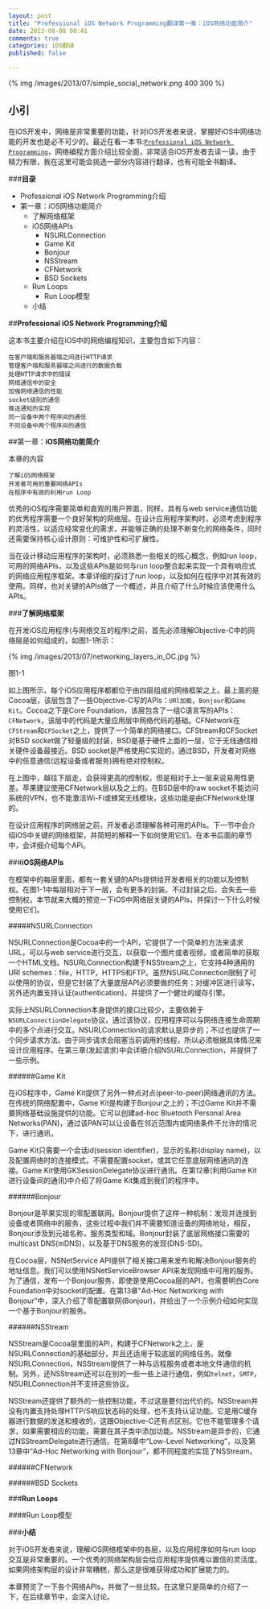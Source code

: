 ```yaml
---
layout: post
title: "Professional iOS Network Programming翻译第一章：iOS网络功能简介"
date: 2013-08-08 00:41
comments: true
categories: iOS翻译
published: false

---
```

{% img /images/2013/07/simple_social_network.png 400 300 %}


## **小引**

在iOS开发中，网络是非常重要的功能，针对iOS开发者来说，掌握好iOS中网络功能的开发也是必不可少的。最近在看一本书:[`Professional iOS Network Programming`](http://www.amazon.com/Professional-iOS-Network-Programming-Connecting/dp/1118362403)，网络编程方面介绍比较全面，非常适合iOS开发者去读一读，由于精力有限，我在这里可能会挑选一部分内容进行翻译，也有可能全书翻译。

<!--more-->

###**目录**
* Professional iOS Network Programming介绍
* 第一章：iOS网络功能简介
	* 了解网络框架
	* iOS网络APIs
		* NSURLConnection
		* Game Kit
		* Bonjour
		* NSStream
		* CFNetwork
		* BSD Sockets
	* Run Loops
		* Run Loop模型
	* 小结


##**Professional iOS Network Programming介绍**

这本书主要介绍在iOS中的网络编程知识，主要包含如下内容：

	在客户端和服务器端之间进行HTTP请求
	管理客户端和服务器端之间进行的数据负载
	处理HTTP请求中的错误
	网络通信中的安全
	加强网络通信的性能
	socket级别的通信
	推送通知的实现
	同一设备中两个程序间的通信
	不同设备中两个程序间的通信

##第一章：**iOS网络功能简介**

本章的内容

	了解iOS网络框架
	开发者可用的重要网络APIs
	在程序中有效的利用run Loop

优秀的iOS程序需要简单和直观的用户界面，同样，具有与web service通信功能的优秀程序需要一个良好架构的网络层。在设计应用程序架构时，必须考虑到程序的灵活性，以适应经常变化的需求，并能够正确的处理不断变化的网络条件，同时还需要保持核心设计原则：可维护性和可扩展性。

当在设计移动应用程序的架构时，必须熟悉一些相关的核心概念，例如run loop，可用的网络APIs，以及这些APIs是如何与run loop整合起来实现一个具有响应式的网络应用程序框架。本章详细的探讨了run loop，以及如何在程序中对其有效的使用。同样，也对关键的APIs做了一个概述，并且介绍了什么时候应该使用什么APIs。

###**了解网络框架**

在开发iOS应用程序(与网络交互的程序)之前，首先必须理解Objective-C中的网络层是如何组成的，如图1-1所示：

{% img /images/2013/07/networking_layers_in_OC.jpg %}

图1-1

如上图所示，每个iOS应用程序都都位于由四层组成的网络框架之上。最上面的是Cocoa层，该层包含了一些Objective-C写的APIs：`URl加载`，`Bonjour`和`Game Kit`。Cocoa之下是Core Foundation，该层包含了一组C语言写的APIs：`CFNetwork`，该层中的代码是大量应用层中网络代码的基础。CFNetwork在`CFStream`和`CFSocket`之上，提供了一个简单的网络接口。CFStream和CFSocket对BSD socket做了轻量级的封装，BSD是基于硬件上面的一层，它于无线通信相关硬件设备最接近。BSD socket是严格使用C实现的，通过BSD，开发者对网络中的任意通信(远程设备或者服务)拥有绝对控制权。

在上图中，越往下层走，会获得更高的控制权，但是相对于上一层来说易用性更差。苹果建议使用CFNetwork层以及之上的。在BSD层中的raw socket不能访问系统的VPN，也不能激活Wi-Fi或蜂窝无线模块，这些功能是由CFNetwork处理的。

在设计应用程序的网络层之前，开发者必须理解各种可用的APIs。下一节中会介绍iOS中关键的网络框架，并简短的解释一下如何使用它们。在本书后面的章节中，会详细介绍每个APi。


###**iOS网络APIs**

在框架中的每层里面，都有一套关键的APIs提供给开发者相关的功能以及控制权。在图1-1中每层相对于下一层，会有更多的封装。不过封装之后，会失去一些控制权。本节就来大概的预览一下iOS中网络层关键的APIs，并探讨一下什么时候使用它们。

#####NSURLConnection

NSURLConnection是Cocoa中的一个API，它提供了一个简单的方法来请求URL，可以与web service进行交互，以获取一个图片或者视频，或者简单的获取一个HTML文档。NSURLConnection构建于NSStream之上，它支持4种通用的URI schemes：file，HTTP，HTTPS和FTP。虽然NSURLConnection限制了可以使用的协议，但是它封装了大量底层API必须要做的任务：对缓冲区进行读写，另外还内置支持认证(authentication)，并提供了一个健壮的缓存引擎。

实际上NSURLConnection本身提供的接口比较少，主要依赖于`NSURLConnectionDelegate`协议，通过该协议，应用程序可以与网络连接生命周期中的多个点进行交互。NSURLConnection的请求默认是异步的；不过也提供了一个同步请求方法。由于同步请求会阻塞当前调用的线程，所以必须根据具体情况来设计应用程序。在第三章(发起请求)中会详细介绍NSURLConnection，并提供了一些示例。

######Game Kit

在iOS程序中，Game Kit提供了另外一种点对点(peer-to-peer)网络通讯的方法。在传统的网络配置中，Game Kit是构建于Bonjour之上的；不过Game Kit并不需要网络基础设施提供的功能。它可以创建ad-hoc Bluetooth Personal Area Networks(PAN)，通过该PAN可以让设备在邻近范围内或网络条件不允许的情况下，进行通讯，

Game Kit只需要一个会话id(session identifier)，显示的名称(display name)，以及配置网络时的连接模式。不需要配置socket，或其它任意底层网络通讯的连接。Game Kit使用GKSessionDelegate协议进行通讯。在第12章(利用Game Kit进行设备间的通讯)中介绍了将Game Kit集成到我们的程序中。

######Bonjour

Bonjour是苹果实现的零配置联网。Bonjour提供了这样一种机制：发现并连接到设备或者网络中的服务，这些过程中我们并不需要知道设备的网络地址，相反，Bonjour涉及到元祖名称，服务类型和域。Bonjour封装了底层网络接口需要的multicast DNS(mDNS)，以及基于DNS服务的发现(DNS-SD)。

在Cocoa层，NSNetService API提供了相关接口用来发布和解决Bonjour服务的地址信息。我们可以使用NSNetServiceBrowser API来发现网络中可用的服务。为了通信，发布一个Bonjour服务，即使是使用Cocoa层的API，也需要明白Core Foundation中对socket的配置。在第13章"Ad-Hoc Networking with Bonjour"中，深入介绍了零配置联网(Bonjour)，并给出了一个示例介绍如何实现一个基于Bonjour的服务。

######NSStream

NSStream是Cocoa层里面的API，构建于CFNetwork之上，是NSURLConnection的基础部分，并且还适用于较底层的网络任务。就像NSURLConnection，NSStream提供了一种与远程服务或者本地文件通信的机制。另外，还NSStream还可以在别的一些一些上进行通信，例如`telnet`，`SMTP`，NSURLConnection并不支持这些协议。

NSStream还提供了额外的一些控制功能，不过这是要付出代价的。NSStream并没有内置支持处理HTTP/S响应状态码的处理，也不支持认证功能。它是用C缓存器进行数据的发送和接收的，这跟Objective-C还有点区别。它也不能管理多个请求，如果需要相应的功能，需要在其子类中添加功能。NSStream是异步的，它通过NSStreamDelegate进行通信。在第8章中“Low-Level Networking”，以及第13章中“Ad-Hoc Networking with Bonjour”，都不同程度的实现了NSStream。


######CFNetwork

######BSD Sockets

###**Run Loops**


####Run Loop模型


###**小结**

对于iOS开发者来说，理解iOS网络框架中的各层，以及应用程序如何与run loop交互是非常重要的。一个优秀的网络架构层会给应用程序提供难以置信的灵活度。如果网络架构层的设计非常糟糕，那么这是很难获得成功和扩展能力的。

本章预览了一下各个网络APIs，并做了一些比较。在这里只是简单的介绍了一下，在后续章节中，会深入讨论。

